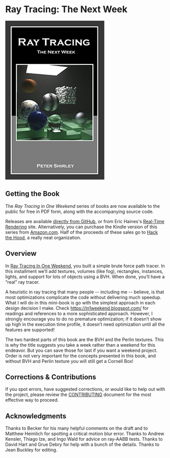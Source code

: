 Ray Tracing: The Next Week
====================================================================================================

![Ray Tracing: The Next Week](../images/RTNextWeek.jpg)


Getting the Book
-----------------
The _Ray Tracing in One Weekend_ series of books are now available to the public for free in PDF
form, along with the accompanying source code.

Releases are available [directly from GitHub][], or from Eric Haines's [Real-Time Rendering][] site.
Alternatively, you can purchase the Kindle version of this series from [Amazon.com][]. Half of the
proceeds of these sales go to [Hack the Hood][], a really neat organization.


Overview
---------
In [Ray Tracing In One Weekend][], you built a simple brute force path tracer. In this installment
we’ll add textures, volumes (like fog), rectangles, instances, lights, and support for lots of
objects using a BVH. When done, you’ll have a “real” ray tracer.

A heuristic in ray tracing that many people -- including me -- believe, is that most optimizations
complicate the code without delivering much speedup. What I will do in this mini-book is go with the
simplest approach in each design decision I make. Check https://in1weekend.blogspot.com/ for
readings and references to a more sophisticated approach. However, I strongly encourage you to do no
premature optimization; if it doesn’t show up high in the execution time profile, it doesn’t need
optimization until all the features are supported!

The two hardest parts of this book are the BVH and the Perlin textures. This is why the title
suggests you take a week rather than a weekend for this endeavor. But you can save those for last if
you want a weekend project. Order is not very important for the concepts presented in this book, and
without BVH and Perlin texture you will still get a Cornell Box!


Corrections & Contributions
----------------------------
If you spot errors, have suggested corrections, or would like to help out with the project, please
review the [CONTRIBUTING][] document for the most effective way to proceed.


Acknowledgments
----------------
Thanks to Becker for his many helpful comments on the draft and to Matthew Heimlich for spotting a
critical motion blur error. Thanks to Andrew Kensler, Thiago Ize, and Ingo Wald for advice on
ray-AABB tests. Thanks to David Hart and Grue Debry for help with a bunch of the details. Thanks to
Jean Buckley for editing.



[Amazon.com]:                 https://amazon.com/dp/B01CO7PQ8C
[CONTRIBUTING]:               ../CONTRIBUTING.md
[directly from GitHub]:       https://github.com/raytracing/raytracing.github.io/releases/
[Hack the Hood]:              http://www.hackthehood.org
[Ray Tracing In One Weekend]: ../InOneWeekend/
[Real-Time Rendering]:        http://www.realtimerendering.com/#books-small-table
[submit issues via GitHub]:   https://github.com/raytracing/raytracing.github.io/issues/
